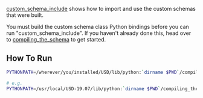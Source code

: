 [custom_schema_include](custom_schema_include.py) shows how to import and use
the custom schemas that were built.

You must build the custom schema class Python bindings before you can
run "custom_schema_include". If you haven't already done this, head over
to [compiling_the_schema](../compiling_the_schema) to get started.


## How To Run
```bash
PYTHONPATH=/wherever/you/installed/USD/lib/python:`dirname $PWD`/compiling_the_schema/build/install/lib/python2.7/site-packages:$PYTHONPATH PXR_PLUGINPATH_NAME=`dirname $PWD`/compiling_the_schema/build/install/plugin/usd/testout/resources python custom_schema_include.py    

# e.g.
PYTHONPATH=/usr/local/USD-19.07/lib/python:`dirname $PWD`/compiling_the_schema/build/install/lib/python2.7/site-packages:$PYTHONPATH PXR_PLUGINPATH_NAME=`dirname $PWD`/compiling_the_schema/build/install/plugin/usd/testout/resources python custom_schema_include.py    
```
